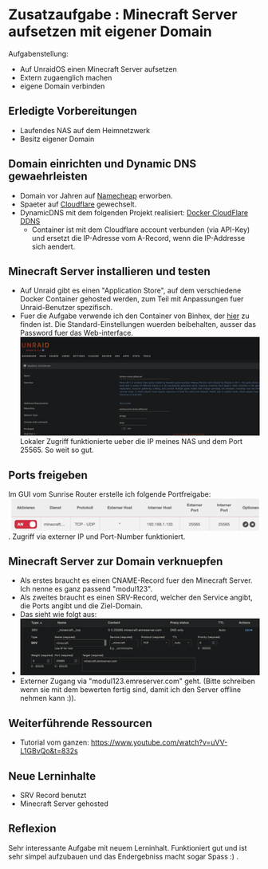 # Zusatzaufgabe : Minecraft Server aufsetzen mit eigener Domain

Aufgabenstellung:
- Auf UnraidOS einen Minecraft Server aufsetzen
- Extern zugaenglich machen
- eigene Domain verbinden
## Erledigte Vorbereitungen
- Laufendes NAS auf dem Heimnetzwerk
- Besitz eigener Domain
## Domain einrichten und Dynamic DNS gewaehrleisten
- Domain vor Jahren auf [Namecheap](https://www.namecheap.com/) erworben.
- Spaeter auf [Cloudflare](https://www.cloudflare.com/en-gb/) gewechselt.
- DynamicDNS mit dem folgenden Projekt realisiert: [Docker CloudFlare DDNS](https://github.com/oznu/docker-cloudflare-ddns)
  - Container ist mit dem Cloudflare account verbunden (via API-Key) und ersetzt die IP-Adresse vom A-Record, wenn die IP-Addresse sich aendert.
## Minecraft Server installieren und testen
- Auf Unraid gibt es einen "Application Store", auf dem verschiedene Docker Container gehosted werden, zum Teil mit Anpassungen fuer Unraid-Benutzer spezifisch.
- Fuer die Aufgabe verwende ich den Container von Binhex, der [hier](https://registry.hub.docker.com/r/binhex/arch-minecraftserver/) zu finden ist. Die Standard-Einstellungen wuerden beibehalten, ausser das Password fuer das Web-interface.
![Unraid Minecraft install](images/unraid.png)
Lokaler Zugriff funktionierte ueber die IP meines NAS und dem Port 25565. So weit so gut.
## Ports freigeben
Im GUI vom Sunrise Router erstelle ich folgende Portfreigabe:
![Sunrise Port Freigabe](images/sunrise.png). 
Zugriff via externer IP und Port-Number funktioniert.
## Minecraft Server zur Domain verknuepfen
- Als erstes braucht es einen CNAME-Record fuer den Minecraft Server. Ich nenne es ganz passend "modul123".
- Als zweites braucht es einen SRV-Record, welcher den Service angibt, die Ports angibt und die Ziel-Domain.
- Das sieht wie folgt aus:
- ![Cloudflare setup](images/cloudflare.png)
- Externer Zugang via "modul123.emreserver.com" geht. (Bitte schreiben wenn sie mit dem bewerten fertig sind, damit ich den Server offline nehmen kann :)).

## Weiterführende Ressourcen 
- Tutorial vom ganzen: https://www.youtube.com/watch?v=uVV-L1GBvQo&t=832s
## Neue Lerninhalte
- SRV Record benutzt
- Minecraft Server gehosted

## Reflexion
Sehr interessante Aufgabe mit neuem Lerninhalt. Funktioniert gut und ist sehr simpel aufzubauen und das Endergebniss macht sogar Spass :) .


